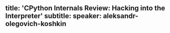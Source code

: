 title: 'CPython Internals Review: Hacking into the Interpreter'
subtitle:
speaker: aleksandr-olegovich-koshkin
---

